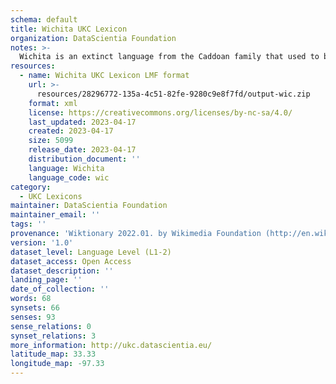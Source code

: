 ```yaml
---
schema: default
title: Wichita UKC Lexicon
organization: DataScientia Foundation
notes: >-
  Wichita is an extinct language from the Caddoan family that used to be spoken in North America. The UKC Lexicon of Wichita is represented as a lexico-semantic network. It consists of words, word senses, synsets, as well as sense-level and synset-level relationships
resources:
  - name: Wichita UKC Lexicon LMF format
    url: >-
      resources/28296772-135a-4c51-82fe-9280c9e8f7fd/output-wic.zip
    format: xml
    license: https://creativecommons.org/licenses/by-nc-sa/4.0/
    last_updated: 2023-04-17
    created: 2023-04-17
    size: 5099
    release_date: 2023-04-17
    distribution_document: ''
    language: Wichita
    language_code: wic
category:
  - UKC Lexicons
maintainer: DataScientia Foundation
maintainer_email: ''
tags: ''
provenance: 'Wiktionary 2022.01. by Wikimedia Foundation (http://en.wiktionary.org); CogNet 2.1 by Khuyagbaatar Batsuren, National University of Mongolia (http://cognet.ukc.disi.unitn.it); KinDiv: Kinship Diversity 1.0 by Temuulen Khishigsuren (http://ukc.disi.unitn.it/index.php/kinship/); Native Languages of the Americas 2021.11. by Laura Redish and Orrin Lewis (http://www.native-languages.org); Princeton WordNet 2.1 by Princeton University (https://wordnet.princeton.edu)'
version: '1.0'
dataset_level: Language Level (L1-2)
dataset_access: Open Access
dataset_description: ''
landing_page: ''
date_of_collection: ''
words: 68
synsets: 66
senses: 93
sense_relations: 0
synset_relations: 3
more_information: http://ukc.datascientia.eu/
latitude_map: 33.33
longitude_map: -97.33
---
```

